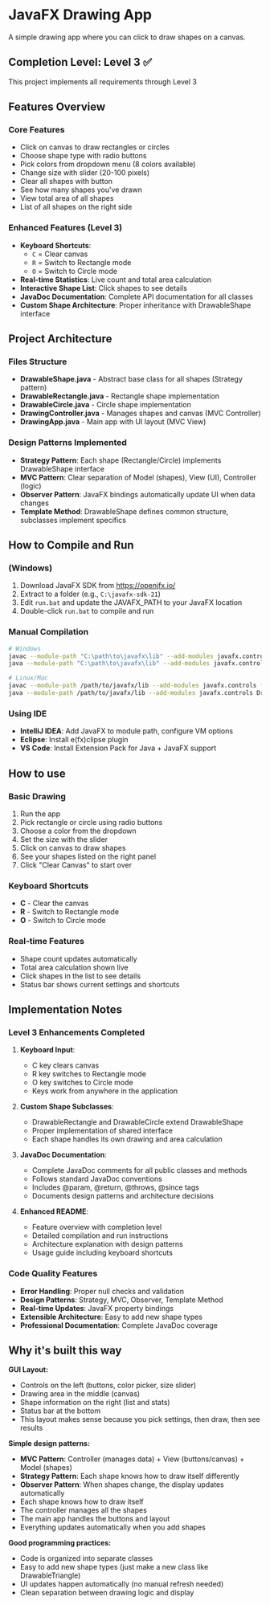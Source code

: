 # JavaFX Drawing App

A simple drawing app where you can click to draw shapes on a canvas.

## Completion Level: Level 3 ✅

This project implements all requirements through Level 3

## Features Overview

### Core Features
- Click on canvas to draw rectangles or circles
- Choose shape type with radio buttons
- Pick colors from dropdown menu (8 colors available)
- Change size with slider (20-100 pixels)
- Clear all shapes with button
- See how many shapes you've drawn
- View total area of all shapes
- List of all shapes on the right side

### Enhanced Features (Level 3)
- **Keyboard Shortcuts**: 
  - `C` = Clear canvas
  - `R` = Switch to Rectangle mode
  - `O` = Switch to Circle mode
- **Real-time Statistics**: Live count and total area calculation
- **Interactive Shape List**: Click shapes to see details
- **JavaDoc Documentation**: Complete API documentation for all classes
- **Custom Shape Architecture**: Proper inheritance with DrawableShape interface

## Project Architecture

### Files Structure
- **DrawableShape.java** - Abstract base class for all shapes (Strategy pattern)
- **DrawableRectangle.java** - Rectangle shape implementation
- **DrawableCircle.java** - Circle shape implementation  
- **DrawingController.java** - Manages shapes and canvas (MVC Controller)
- **DrawingApp.java** - Main app with UI layout (MVC View)

### Design Patterns Implemented
- **Strategy Pattern**: Each shape (Rectangle/Circle) implements DrawableShape interface
- **MVC Pattern**: Clear separation of Model (shapes), View (UI), Controller (logic)
- **Observer Pattern**: JavaFX bindings automatically update UI when data changes
- **Template Method**: DrawableShape defines common structure, subclasses implement specifics

## How to Compile and Run



###  (Windows)
1. Download JavaFX SDK from https://openjfx.io/
2. Extract to a folder (e.g., `C:\javafx-sdk-21`)
3. Edit `run.bat` and update the JAVAFX_PATH to your JavaFX location
4. Double-click `run.bat` to compile and run

### Manual Compilation
```bash
# Windows
javac --module-path "C:\path\to\javafx\lib" --add-modules javafx.controls *.java
java --module-path "C:\path\to\javafx\lib" --add-modules javafx.controls DrawingApp

# Linux/Mac  
javac --module-path /path/to/javafx/lib --add-modules javafx.controls *.java
java --module-path /path/to/javafx/lib --add-modules javafx.controls DrawingApp
```

### Using IDE
- **IntelliJ IDEA**: Add JavaFX to module path, configure VM options
- **Eclipse**: Install e(fx)clipse plugin
- **VS Code**: Install Extension Pack for Java + JavaFX support

## How to use

### Basic Drawing
1. Run the app
2. Pick rectangle or circle using radio buttons
3. Choose a color from the dropdown
4. Set the size with the slider
5. Click on canvas to draw shapes
6. See your shapes listed on the right panel
7. Click "Clear Canvas" to start over

### Keyboard Shortcuts
- **C** - Clear the canvas
- **R** - Switch to Rectangle mode  
- **O** - Switch to Circle mode

### Real-time Features
- Shape count updates automatically
- Total area calculation shown live
- Click shapes in the list to see details
- Status bar shows current settings and shortcuts

## Implementation Notes

### Level 3 Enhancements Completed

1. **Keyboard Input**: 
   - C key clears canvas
   - R key switches to Rectangle mode
   - O key switches to Circle mode
   - Keys work from anywhere in the application

2. **Custom Shape Subclasses**:
   - DrawableRectangle and DrawableCircle extend DrawableShape
   - Proper implementation of shared interface
   - Each shape handles its own drawing and area calculation

3. **JavaDoc Documentation**:
   - Complete JavaDoc comments for all public classes and methods
   - Follows standard JavaDoc conventions
   - Includes @param, @return, @throws, @since tags
   - Documents design patterns and architecture decisions

4. **Enhanced README**:
   - Feature overview with completion level
   - Detailed compilation and run instructions
   - Architecture explanation with design patterns
   - Usage guide including keyboard shortcuts

### Code Quality Features
- **Error Handling**: Proper null checks and validation
- **Design Patterns**: Strategy, MVC, Observer, Template Method
- **Real-time Updates**: JavaFX property bindings
- **Extensible Architecture**: Easy to add new shape types
- **Professional Documentation**: Complete JavaDoc coverage

## Why it's built this way

**GUI Layout:**
- Controls on the left (buttons, color picker, size slider)
- Drawing area in the middle (canvas)
- Shape information on the right (list and stats)
- Status bar at the bottom
- This layout makes sense because you pick settings, then draw, then see results

**Simple design patterns:**
- **MVC Pattern**: Controller (manages data) + View (buttons/canvas) + Model (shapes)
- **Strategy Pattern**: Each shape knows how to draw itself differently 
- **Observer Pattern**: When shapes change, the display updates automatically
- Each shape knows how to draw itself
- The controller manages all the shapes
- The main app handles the buttons and layout
- Everything updates automatically when you add shapes

**Good programming practices:**
- Code is organized into separate classes
- Easy to add new shape types (just make a new class like DrawableTriangle)
- UI updates happen automatically (no manual refresh needed)
- Clean separation between drawing logic and display



